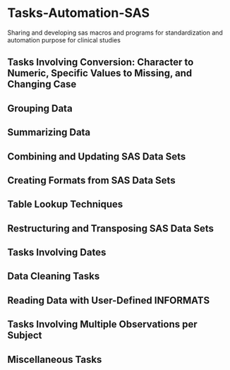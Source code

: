 # Tasks-Automation-SAS
Sharing and developing sas macros and programs for standardization and automation purpose for clinical studies

## Tasks Involving Conversion: Character to Numeric, Specific Values to Missing, and Changing Case

## Grouping Data

## Summarizing Data

## Combining and Updating SAS Data Sets 

## Creating Formats from SAS Data Sets

## Table Lookup Techniques

## Restructuring and Transposing SAS Data Sets

## Tasks Involving Dates

## Data Cleaning Tasks

## Reading Data with User-Defined INFORMATS

## Tasks Involving Multiple Observations per Subject

## Miscellaneous Tasks
